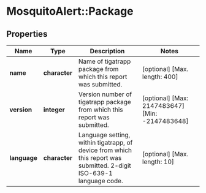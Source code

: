 # MosquitoAlert::Package


## Properties
Name | Type | Description | Notes
------------ | ------------- | ------------- | -------------
**name** | **character** | Name of tigatrapp package from which this report was submitted. | [optional] [Max. length: 400] 
**version** | **integer** | Version number of tigatrapp package from which this report was submitted. | [optional] [Max: 2147483647] [Min: -2147483648] 
**language** | **character** | Language setting, within tigatrapp, of device from which this report was submitted. 2-digit ISO-639-1 language code. | [optional] [Max. length: 10] 


